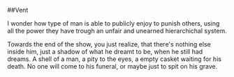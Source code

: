 ##Vent

I wonder how type of man is able to publicly enjoy to punish others, using all the power they have trough an unfair and unearned hierarchichal system.

Towards the end of the show, you just realize, that there's nothing else inside him, just a shadow of what he dreamt to be, when he still had dreams.
A shell of a man, a pity to the eyes, a empty casket waiting for his death. No one will come to his funeral, or maybe just to spit on his grave.    
